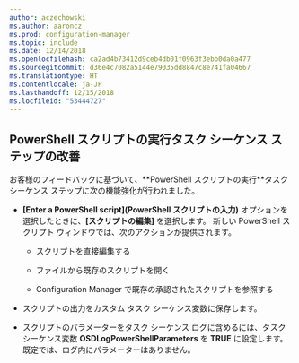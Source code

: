 ```yaml
---
author: aczechowski
ms.author: aaroncz
ms.prod: configuration-manager
ms.topic: include
ms.date: 12/14/2018
ms.openlocfilehash: ca2ad4b73412d9ceb4db01f0963f3ebb0da0a477
ms.sourcegitcommit: d36e4c7082a5144e79035dd8847c8e741fa04667
ms.translationtype: HT
ms.contentlocale: ja-JP
ms.lasthandoff: 12/15/2018
ms.locfileid: "53444727"
---
```

## <a name="bkmk_posh"></a> PowerShell スクリプトの実行タスク シーケンス ステップの改善
<!--3556028 fka 1359389--> お客様のフィードバックに基づいて、**PowerShell スクリプトの実行**タスク シーケンス ステップに次の機能強化が行われました。  

- **[Enter a PowerShell script]\(PowerShell スクリプトの入力\)** オプションを選択したときに、**[スクリプトの編集]** を選択します。 新しい PowerShell スクリプト ウィンドウでは、次のアクションが提供されます。  

    - スクリプトを直接編集する  

    - ファイルから既存のスクリプトを開く  

    - Configuration Manager で既存の承認されたスクリプトを参照する

- スクリプトの出力をカスタム タスク シーケンス変数に保存します。  

- スクリプトのパラメーターをタスク シーケンス ログに含めるには、タスク シーケンス変数 **OSDLogPowerShellParameters** を **TRUE** に設定します。 既定では、ログ内にパラメーターはありません。  

